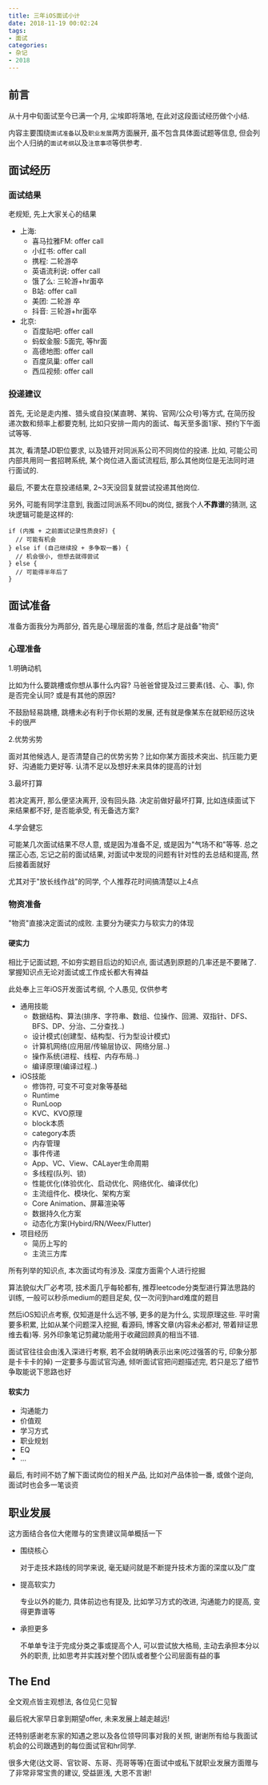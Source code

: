 ```yaml
---
title: 三年iOS面试小计
date: 2018-11-19 00:02:24
tags: 
- 面试
categories:
- 杂记
- 2018
---
```


## 前言

从十月中旬面试至今已满一个月, 尘埃即将落地, 在此对这段面试经历做个小结.

内容主要围绕`面试准备`以及`职业发展`两方面展开, 虽不包含具体面试题等信息, 但会列出个人归纳的`面试考纲`以及`注意事项`等供参考.

<!-- more -->

## 面试经历

### 面试结果

老规矩, 先上大家关心的结果

* 上海:
  * 喜马拉雅FM: offer call
  * 小红书: offer call
  * 携程: 二轮游卒
  * 英语流利说: offer call
  * 饿了么: 三轮游+hr面卒
  * B站: offer call
  * 美团: 二轮游 卒
  * 抖音: 三轮游+hr面卒
* 北京:
  * 百度贴吧: offer call
  * 蚂蚁金服: 5面完, 等hr面
  * 高德地图: offer call
  * 百度凤巢: offer call
  * 西瓜视频: offer call

### 投递建议

首先, 无论是走内推、猎头或自投(某直聘、某钩、官网/公众号)等方式, 在简历投递次数和频率上都要克制, 比如只安排一周内的面试、每天至多面1家、预约下午面试等等.

其次, 看清楚JD职位要求, 以及错开对同派系公司不同岗位的投递. 比如, 可能公司内部共用同一套招聘系统, 某个岗位进入面试流程后, 那么其他岗位是无法同时进行面试的. 

最后, 不要太在意投递结果, 2~3天没回复就尝试投递其他岗位.

另外, 可能有同学注意到, 我面过同派系不同bu的岗位, 据我个人**不靠谱**的猜测, 这块逻辑可能是这样的:

```
if (内推 + 之前面试记录性质良好) {
  // 可能有机会
} else if (自己继续投 + 多争取一番) {
  // 机会很小, 但想去就得尝试
} else {
  // 可能得半年后了
}
```

## 面试准备

准备方面我分为两部分, 首先是心理层面的准备, 然后才是战备"物资"

### 心理准备

1.明确动机
  
   比如为什么要跳槽或你想从事什么内容? 马爸爸曾提及过三要素(钱、心、事), 你是否完全认同? 或是有其他的原因? 

   不鼓励轻易跳槽, 跳槽未必有利于你长期的发展, 还有就是像某东在就职经历这块卡的很严
  
2.优势劣势
  
   面对其他候选人, 是否清楚自己的优势劣势？比如你某方面技术突出、抗压能力更好、沟通能力更好等. 认清不足以及想好未来具体的提高的计划
  
3.最坏打算

   若决定离开, 那么便坚决离开, 没有回头路. 决定前做好最坏打算, 比如连续面试下来结果都不好, 是否能承受, 有无备选方案? 
  
4.学会健忘

   可能某几次面试结果不尽人意, 或是因为准备不足, 或是因为"气场不和"等等. 总之摆正心态, 忘记之前的面试结果, 对面试中发现的问题有针对性的去总结和提高, 然后接着面就好

尤其对于"放长线作战"的同学, 个人推荐花时间搞清楚以上4点

### 物资准备

"物资"直接决定面试的成败. 主要分为硬实力与软实力的体现

#### 硬实力

相比于记面试题, 不如夯实题目后边的知识点, 面试遇到原题的几率还是不要赌了. 掌握知识点无论对面试或工作成长都大有裨益

此处奉上三年iOS开发面试考纲, 个人愚见, 仅供参考

* 通用技能
	* 数据结构、算法(排序、字符串、数组、位操作、回溯、双指针、DFS、BFS、DP、分治、二分查找..)
	* 设计模式(创建型、结构型、行为型设计模式)
	* 计算机网络(应用层/传输层协议、网络分层..)
	* 操作系统(进程、线程、内存布局..)
	* 编译原理(编译过程..)
* iOS技能
	* 修饰符, 可变不可变对象等基础
	* Runtime
	* RunLoop
	* KVC、KVO原理
	* block本质
	* category本质
	* 内存管理
	* 事件传递
	* App、VC、View、CALayer生命周期
	* 多线程(队列、锁)
	* 性能优化(体验优化、启动优化、网络优化、编译优化)
	* 主流组件化、模块化、架构方案
	* Core Animation、屏幕渲染等
	* 数据持久化方案
	* 动态化方案(Hybird/RN/Weex/Flutter)
* 项目经历
	* 简历上写的
	* 主流三方库

所有列举的知识点, 本次面试均有涉及. 深度方面需个人进行挖掘

算法貌似大厂必考项, 技术面几乎每轮都有, 推荐leetcode分类型进行算法思路的训练, 一般可以秒杀medium的题目足矣, 仅一次问到hard难度的题目

然后iOS知识点考察, 仅知道是什么远不够, 更多的是为什么, 实现原理这些. 平时需要多积累, 比如从某个问题深入挖掘, 看源码, 博客文章(内容未必都对, 带着辩证思维去看)等. 另外印象笔记剪藏功能用于收藏回顾真的相当不错.

面试官往往会由浅入深进行考察, 若不会就明确表示出来(吃过强答的亏, 印象分那是卡卡卡的掉) 一定要多与面试官沟通, 倾听面试官把问题描述完, 若只是忘了细节争取能说下思路也好

#### 软实力

* 沟通能力
* 价值观
* 学习方式
* 职业规划
* EQ
* ...

最后, 有时间不妨了解下面试岗位的相关产品, 比如对产品体验一番, 或做个逆向, 面试时也会多一笔谈资

## 职业发展

这方面结合各位大佬赠与的宝贵建议简单概括一下

* 围绕核心
  
  对于走技术路线的同学来说, 毫无疑问就是不断提升技术方面的深度以及广度
  
* 提高软实力

  专业以外的能力, 具体前边也有提及, 比如学习方式的改进, 沟通能力的提高, 变得更靠谱等

* 承担更多

  不单单专注于完成分类之事或提高个人, 可以尝试放大格局, 主动去承担本分以外的职责, 比如思考并实践对整个团队或者整个公司层面有益的事 

## The End
  
全文观点皆主观想法, 各位见仁见智

最后祝大家早日拿到期望offer, 未来发展上越走越远!

还特别感谢老东家的知遇之恩以及各位领导同事对我的关照, 谢谢所有给与我面试机会的公司跟遇到的每位面试官和hr同学. 

很多大佬(达文哥、官钦哥、东哥、亮哥等等)在面试中或私下就职业发展方面赠与了非常非常宝贵的建议, 受益匪浅, 大恩不言谢!